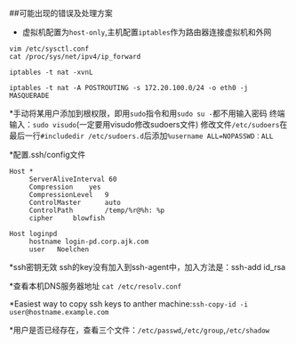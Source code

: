 ##可能出现的错误及处理方案
* 虚拟机配置为`host-only`,主机配置`iptables`作为路由器连接虚拟机和外网
```
vim /etc/sysctl.conf
cat /proc/sys/net/ipv4/ip_forward

iptables -t nat -xvnL

iptables -t nat -A POSTROUTING -s 172.20.100.0/24 -o eth0 -j MASQUERADE

```
*手动将某用户添加到根权限，即用`sudo`指令和用`sudo su -`都不用输入密码
终端输入：`sudo visudo`(一定要用visudo修改sudoers文件)
修改文件`/etc/sudoers`在最后一行`#includedir /etc/sudoers.d`后添加`%username ALL=NOPASSWD：ALL`

*配置.ssh/config文件
```
Host *
     ServerAliveInterval 60
     Compression	yes
     CompressionLevel   9
     ControlMaster      auto
     ControlPath        /temp/%r@%h: %p
     cipher		blowfish

Host loginpd
     hostname login-pd.corp.ajk.com
     user   Noelchen
```

*ssh密钥无效
ssh的key没有加入到ssh-agent中，加入方法是：ssh-add id_rsa

*查看本机DNS服务器地址
`cat /etc/resolv.conf`

*Easiest way to copy ssh keys to anther machine:`ssh-copy-id -i user@hostname.example.com`

*用户是否已经存在，查看三个文件：`/etc/passwd`,`/etc/group`,`/etc/shadow`
